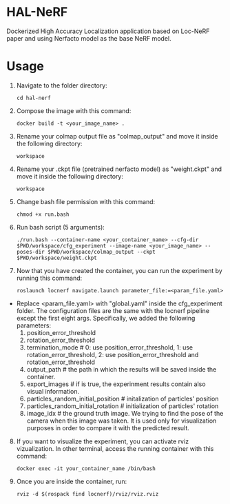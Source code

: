 # HAL-NeRF

Dockerized High Accuracy Localization application based on Loc-NeRF paper and using Nerfacto model as the base NeRF model. 

# Usage
1) Navigate to the folder directory:

       cd hal-nerf 

2) Compose the image with this command:

       docker build -t <your_image_name> .

3) Rename your colmap output file as "colmap_output" and move it inside the following directory:

       workspace

4) Rename your .ckpt file (pretrained nerfacto model) as "weight.ckpt" and move it inside the following directory:

       workspace

5) Change bash file permission with this command:

       chmod +x run.bash

6) Run bash script (5 arguments):

       ./run.bash --container-name <your_container_name> --cfg-dir $PWD/workspace/cfg_experiment --image-name <your_image_name> --poses-dir $PWD/workspace/colmap_output --ckpt $PWD/workspace/weight.ckpt

7) Now that you have created the container, you can run the experiment by running this command:

       roslaunch locnerf navigate.launch parameter_file:=<param_file.yaml>

- Replace <param_file.yaml> with "global.yaml" inside the cfg_experiment folder. The configuration files are the same with the locnerf pipeline except the first eight args. Specifically, we added the following parameters:   
  1) position_error_threshold
  2) rotation_error_threshold 
  3) termination_mode    #  0: use position_error_threshold, 1: use rotation_error_threshold, 2: use position_error_threshold and rotation_error_threshold
  4) output_path    # the path in which the results will be saved inside the container.
  5) export_images    # if is true, the experinment results contain also visual information.
  6) particles_random_initial_position    # initalization of particles' position
  7) particles_random_initial_rotation    # initialization of particles' rotation
  8) image_idx    # the ground truth image. We trying to find the pose of the camera when this image was taken. It is used only for visualization purposes in order to compare it with the predicted result.

8) If you want to visualize the experiment, you can activate rviz vizualization. In other terminal, access the running container with this command:

       docker exec -it your_container_name /bin/bash

9) Once you are inside the container, run:

       rviz -d $(rospack find locnerf)/rviz/rviz.rviz 

